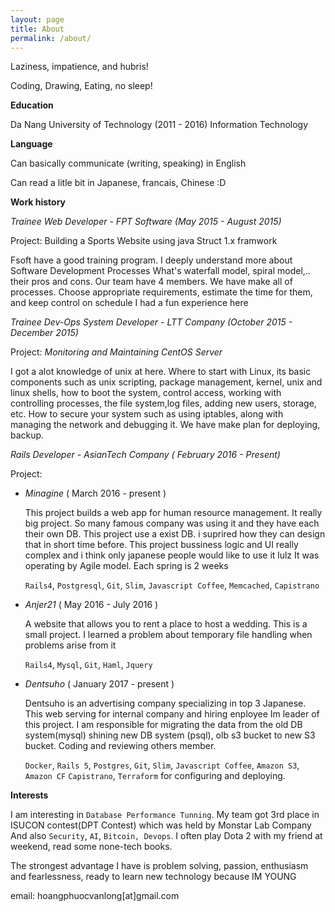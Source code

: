```yaml
---
layout: page
title: About
permalink: /about/
---
```


Laziness, impatience, and hubris!

Coding, Drawing, Eating, no sleep!


**Education**

Da Nang University of Technology (2011 - 2016)
Information Technology

**Language**

Can basically communicate (writing, speaking) in English

Can read a litle bit in Japanese, francais, Chinese :D

**Work history**

*Trainee Web Developer - FPT Software (May 2015 - August 2015)*

  Project: Building a Sports Website using java Struct 1.x framwork

  Fsoft have a good training program. I deeply understand more about Software Development Processes
  What's waterfall model, spiral model,.. their pros and cons.
  Our team have 4 members. We have make all of processes.
  Choose appropriate requirements, estimate the time for them, and keep control on schedule
  I had a fun experience here

*Trainee Dev-Ops System Developer - LTT Company (October 2015  - December 2015)*

  Project: *Monitoring and Maintaining CentOS Server*

  I got a alot knowledge of unix at here.
  Where to start with Linux, its basic components such as unix scripting, package management, kernel,
  unix and linux shells, how to boot the system, control access,
  working with controlling processes, the file system,log files, adding new users, storage, etc.
  How to secure your system such as using iptables, along with managing the network and debugging it.
  We have make plan for deploying, backup.

*Rails Developer - AsianTech Company ( February 2016 - Present)*

  Project:

  - *Minagine* ( March 2016 - present )

    This project builds a web app for human resource management. It really big project.
    So many famous company was using it and they have each their own DB.
    This project use a exist DB. i suprired how they can design that in short time before.
    This project bussiness logic and UI really complex and i think only japanese people would like to use it lulz
    It was operating by Agile model. Each spring is 2 weeks

    `Rails4`, `Postgresql`, `Git`, `Slim`, `Javascript Coffee`, `Memcached`, `Capistrano`

  - *Anjer21* ( May 2016 - July 2016 )

    A website that allows you to rent a place to host a wedding. This is a small project.
    I learned a problem about temporary file handling when problems arise from it

    `Rails4`, `Mysql`, `Git`, `Haml`, `Jquery`

  - *Dentsuho* ( January 2017 - present )

    Dentsuho is an advertising company specializing in top 3 Japanese. This web serving for internal company and hiring enployee
    Im leader of this project.
    I am responsible for migrating the data from the old DB system(mysql) shining new DB system (psql), olb s3 bucket to new S3 bucket.
    Coding and reviewing others member.

    `Docker`, `Rails 5`, `Postgres`, `Git`, `Slim`, `Javascript Coffee`, `Amazon S3`, `Amazon CF`
    `Capistrano`, `Terraform` for configuring and deploying.

**Interests**

I am interesting in `Database Performance Tunning`. My team got 3rd place in ISUCON contest(DPT Contest) which was held by Monstar Lab Company
And also `Security`, `AI`, `Bitcoin, Devops`. I often play Dota 2 with my friend at weekend, read some none-tech books.

The strongest advantage I have is problem solving, passion, enthusiasm and fearlessness, ready to learn new technology because IM YOUNG

email: hoangphuocvanlong[at]gmail.com